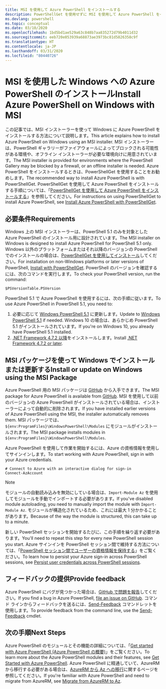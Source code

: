 ```yaml
---
title: MSI を使用して Azure PowerShell をインストールする
description: PowerShellGet を使用せずに MSI を使用して Azure PowerShell をインストールする方法
ms.devlang: powershell
ms.topic: conceptual
ms.date: 03/10/2020
ms.openlocfilehash: 1bd5bd1ae529a63c848b7aa835272d79b4011d32
ms.sourcegitcommit: eeb720e053939a68873ae3973bc81d5826358c9f
ms.translationtype: HT
ms.contentlocale: ja-JP
ms.lasthandoff: 03/31/2020
ms.locfileid: "80440726"
---
```

# <a name="install-azure-powershell-on-windows-with-msi"></a><span data-ttu-id="b86fb-103">MSI を使用した Windows への Azure PowerShell のインストール</span><span class="sxs-lookup"><span data-stu-id="b86fb-103">Install Azure PowerShell on Windows with MSI</span></span>

<span data-ttu-id="b86fb-104">この記事では、MSI インストーラーを使って Windows に Azure PowerShell をインストールする方法について説明します。</span><span class="sxs-lookup"><span data-stu-id="b86fb-104">This article explains how to install Azure PowerShell on Windows using an MSI installer.</span></span> <span data-ttu-id="b86fb-105">MSI インストーラーは、PowerShell ギャラリーがファイアウォールによってブロックされる可能性がある環境や、オフライン インストーラーが必要な環境向けに用意されています。</span><span class="sxs-lookup"><span data-stu-id="b86fb-105">The MSI installer is provided for environments where the PowerShell Gallery may be blocked by a firewall, or an offline installer is needed.</span></span> <span data-ttu-id="b86fb-106">Azure PowerShell をインストールするときは、PowerShellGet を使用することをお勧めします。</span><span class="sxs-lookup"><span data-stu-id="b86fb-106">The recommended way to install Azure PowerShell is with PowerShellGet.</span></span> <span data-ttu-id="b86fb-107">PowerShellGet を使用して Azure PowerShell をインストールする手順については、「[PowerShellGet を使用して Azure PowerShell をインストールする](install-az-ps.md)」を参照してください。</span><span class="sxs-lookup"><span data-stu-id="b86fb-107">For instructions on using PowerShellGet to install Azure PowerShell, see [Install Azure PowerShell with PowerShellGet](install-az-ps.md).</span></span>

## <a name="requirements"></a><span data-ttu-id="b86fb-108">必要条件</span><span class="sxs-lookup"><span data-stu-id="b86fb-108">Requirements</span></span>

<span data-ttu-id="b86fb-109">Windows 上の MSI インストーラーは、PowerShell 5.1 のみを対象とした Azure PowerShell のインストール用に設計されています。</span><span class="sxs-lookup"><span data-stu-id="b86fb-109">The MSI installer on Windows is designed to install Azure PowerShell for PowerShell 5.1 only.</span></span> <span data-ttu-id="b86fb-110">Windows 以外のプラットフォームまたはそれ以降のバージョンの PowerShell でのインストールの場合は、[PowerShellGet を使用してインストール](install-az-ps.md)してください。</span><span class="sxs-lookup"><span data-stu-id="b86fb-110">For installation on non-Windows platforms or later versions of PowerShell, [Install with PowerShellGet](install-az-ps.md).</span></span> <span data-ttu-id="b86fb-111">PowerShell のバージョンを確認するには、次のコマンドを実行します。</span><span class="sxs-lookup"><span data-stu-id="b86fb-111">To check your PowerShell version, run the command:</span></span>

```powershell-interactive
$PSVersionTable.PSVersion
```

<span data-ttu-id="b86fb-112">PowerShell 5.1 で Azure PowerShell を使用するには、次の手順に従います。</span><span class="sxs-lookup"><span data-stu-id="b86fb-112">To use Azure PowerShell in PowerShell 5.1, you need to:</span></span>

1. <span data-ttu-id="b86fb-113">必要に応じて [Windows PowerShell 5.1](/powershell/scripting/install/installing-windows-powershell#upgrading-existing-windows-powershell) に更新します。</span><span class="sxs-lookup"><span data-stu-id="b86fb-113">Update to [Windows PowerShell 5.1](/powershell/scripting/install/installing-windows-powershell#upgrading-existing-windows-powershell) if needed.</span></span> <span data-ttu-id="b86fb-114">Windows 10 の場合は、あらかじめ PowerShell 5.1 がインストールされています。</span><span class="sxs-lookup"><span data-stu-id="b86fb-114">If you're on Windows 10, you already have PowerShell 5.1 installed.</span></span>
2. <span data-ttu-id="b86fb-115">[.NET Framework 4.7.2 以降](/dotnet/framework/install)をインストールします。</span><span class="sxs-lookup"><span data-stu-id="b86fb-115">Install [.NET Framework 4.7.2 or later](/dotnet/framework/install).</span></span>

## <a name="install-or-update-on-windows-using-the-msi-package"></a><span data-ttu-id="b86fb-116">MSI パッケージを使って Windows でインストールまたは更新する</span><span class="sxs-lookup"><span data-stu-id="b86fb-116">Install or update on Windows using the MSI Package</span></span>

<span data-ttu-id="b86fb-117">Azure PowerShell 用の MSI パッケージは [GitHub](https://github.com/Azure/azure-powershell/releases/latest) から入手できます。</span><span class="sxs-lookup"><span data-stu-id="b86fb-117">The MSI package for Azure PowerShell is available from [GitHub](https://github.com/Azure/azure-powershell/releases/latest).</span></span> <span data-ttu-id="b86fb-118">MSI を使用して以前のバージョンの Azure PowerShell がインストールされている場合は、インストーラーによって自動的に削除されます。</span><span class="sxs-lookup"><span data-stu-id="b86fb-118">If you have installed earlier versions of Azure PowerShell using the MSI, the installer automatically removes them.</span></span> <span data-ttu-id="b86fb-119">MSI パッケージでは、`${env:ProgramFiles}\WindowsPowerShell\Modules` にモジュールがインストールされます。</span><span class="sxs-lookup"><span data-stu-id="b86fb-119">The MSI package installs modules in `${env:ProgramFiles}\WindowsPowerShell\Modules`.</span></span>

<span data-ttu-id="b86fb-120">Azure PowerShell を使用して作業を開始するには、Azure の資格情報を使用してサインインします。</span><span class="sxs-lookup"><span data-stu-id="b86fb-120">To start working with Azure PowerShell, sign in with your Azure credentials.</span></span>

```powershell-interactive
# Connect to Azure with an interactive dialog for sign-in
Connect-AzAccount
```

> [!NOTE]
> <span data-ttu-id="b86fb-121">モジュールの自動読み込みを無効にしている場合は、`Import-Module Az` を使用してモジュールを手動でインポートする必要があります。</span><span class="sxs-lookup"><span data-stu-id="b86fb-121">If you've disabled module autoloading, you need to manually import the module with `Import-Module Az`.</span></span> <span data-ttu-id="b86fb-122">モジュールが構造化されているため、これには最大 1 分かかることがあります。</span><span class="sxs-lookup"><span data-stu-id="b86fb-122">Because of the way the module is structured, this can take up to a minute.</span></span>

<span data-ttu-id="b86fb-123">新しい PowerShell セッションを開始するたびに、この手順を繰り返す必要があります。</span><span class="sxs-lookup"><span data-stu-id="b86fb-123">You'll need to repeat this step for every new PowerShell session you start.</span></span> <span data-ttu-id="b86fb-124">Azure サインインを PowerShell セッション間で維持する方法については、「[PowerShell セッション間でユーザーの資格情報を保持する](context-persistence.md)」をご覧ください。</span><span class="sxs-lookup"><span data-stu-id="b86fb-124">To learn how to persist your Azure sign-in across PowerShell sessions, see [Persist user credentials across PowerShell sessions](context-persistence.md).</span></span>

## <a name="provide-feedback"></a><span data-ttu-id="b86fb-125">フィードバックの提供</span><span class="sxs-lookup"><span data-stu-id="b86fb-125">Provide feedback</span></span>

<span data-ttu-id="b86fb-126">Azure PowerShell にバグが見つかった場合は、[GitHub で問題を報告](https://github.com/Azure/azure-powershell/issues)してください。</span><span class="sxs-lookup"><span data-stu-id="b86fb-126">If you find a bug in Azure PowerShell, [file an issue on GitHub](https://github.com/Azure/azure-powershell/issues).</span></span> <span data-ttu-id="b86fb-127">コマンド ラインからフィードバックを送るには、[Send-Feedback](/powershell/module/az.accounts/send-feedback) コマンドレットを使用します。</span><span class="sxs-lookup"><span data-stu-id="b86fb-127">To provide feedback from the command line, use the [Send-Feedback](/powershell/module/az.accounts/send-feedback) cmdlet.</span></span>

## <a name="next-steps"></a><span data-ttu-id="b86fb-128">次の手順</span><span class="sxs-lookup"><span data-stu-id="b86fb-128">Next Steps</span></span>

<span data-ttu-id="b86fb-129">Azure PowerShell のモジュールとその機能の詳細については、「[Get started with Azure PowerShell (Azure PowerShell の概要)](get-started-azureps.md)」をご覧ください。</span><span class="sxs-lookup"><span data-stu-id="b86fb-129">To learn more about the Azure PowerShell modules and their features, see [Get Started with Azure PowerShell](get-started-azureps.md).</span></span> <span data-ttu-id="b86fb-130">Azure PowerShell に精通していて、AzureRM から移行する必要がある場合は、[AzureRM から Az への移行](migrate-from-azurerm-to-az.md)に関するページを参照してください。</span><span class="sxs-lookup"><span data-stu-id="b86fb-130">If you're familiar with Azure PowerShell and need to migrate from AzureRM, see [Migrate from AzureRM to Az](migrate-from-azurerm-to-az.md).</span></span>
